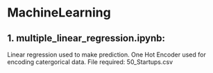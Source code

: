 # MachineLearning

## 1. multiple_linear_regression.ipynb: 
Linear regression used to make prediction. One Hot Encoder used for encoding catergorical data. 
File required: 50_Startups.csv
